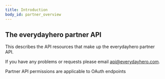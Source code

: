```yaml
---
title: Introduction
body_id: partner_overview
---
```


## The everydayhero partner API

This describes the API resources that make up the everydayhero partner API.

If you have any problems or requests please email [api@everydayhero.com](mailto:api@everydayhero.com).

Partner API permissions are applicable to OAuth endpoints